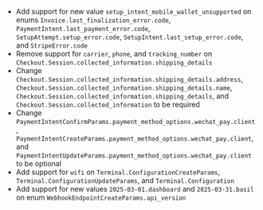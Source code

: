 * Add support for new value `setup_intent_mobile_wallet_unsupported` on enums `Invoice.last_finalization_error.code`, `PaymentIntent.last_payment_error.code`, `SetupAttempt.setup_error.code`, `SetupIntent.last_setup_error.code`, and `StripeError.code`
* Remove support for `carrier`, `phone`, and `tracking_number` on `Checkout.Session.collected_information.shipping_details`
* Change `Checkout.Session.collected_information.shipping_details.address`, `Checkout.Session.collected_information.shipping_details.name`, `Checkout.Session.collected_information.shipping_details`, and `Checkout.Session.collected_information` to be required
* Change `PaymentIntentConfirmParams.payment_method_options.wechat_pay.client`, `PaymentIntentCreateParams.payment_method_options.wechat_pay.client`, and `PaymentIntentUpdateParams.payment_method_options.wechat_pay.client` to be optional
* Add support for `wifi` on `Terminal.ConfigurationCreateParams`, `Terminal.ConfigurationUpdateParams`, and `Terminal.Configuration`
* Add support for new values `2025-03-01.dashboard` and `2025-03-31.basil` on enum `WebhookEndpointCreateParams.api_version`